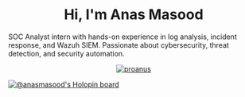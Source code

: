 

<h1 align="center">Hi, I'm Anas Masood</h1>
<p1 align="center">SOC Analyst intern with hands-on experience in log analysis, incident response, and Wazuh SIEM. Passionate about cybersecurity, threat detection, and security automation.</p1>

<p align="center"> <a href="https://github.com/ryo-ma/github-profile-trophy"><img src="https://github-profile-trophy.vercel.app/?username=proanus" alt="proanus" /></a> </p>

[![@anasmasood's Holopin board](https://holopin.me/anasmasood)](https://holopin.io/@anasmasood)

